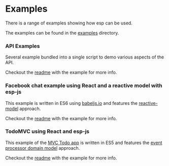 # Examples 

There is a range of examples showing how esp can be used.

The examples can be found in the [examples](../../examples) directory.

### API Examples
Several example bundled into a single script to demo various aspects of the API.

Checkout the [readme](../../examples/api/README.md) with the example for more info.

### Facebook chat example using React and a reactive model with esp-js

This example is written in ES6 using [babeljs.io](https://babeljs.io) and features the [reactive-model](../modelling-approaches/reactive-domain-model.md#reactive-model) approach.

Checkout the [readme](../../examples/esp-chat-react-es6/README.md) with the example for more info.

### TodoMVC using React and esp-js

This example of the [MVC Todo app](http://todomvc.com) is written in ES5 and features the [event processor domain model](../modelling-approaches/event-processor-domain-model.md) approach.

Checkout the [readme](../../examples/esp-todomvc-react/readme.md) with the example for more info.